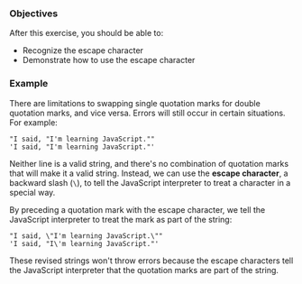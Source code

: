 <!--{ ids:[129], language:'JavaScript', type:'workshop', order: 5, name:'Escape Character', description:'Some characters are more special than others' }-->

### Objectives

After this exercise, you should be able to:

- Recognize the escape character
- Demonstrate how to use the escape character

### Example

There are limitations to swapping single quotation marks for double quotation marks, and vice versa. Errors will still occur in certain situations. For example:

```
"I said, "I'm learning JavaScript.""
'I said, "I'm learning JavaScript."'
```

Neither line is a valid string, and there's no combination of quotation marks that will make it a valid string. Instead, we can use the __escape character__, a backward slash (`\`), to tell the JavaScript interpreter to treat a character in a special way.

By preceding a quotation mark with the escape character, we tell the JavaScript interpreter to treat the mark as part of the string:

```
"I said, \"I'm learning JavaScript.\""
'I said, "I\'m learning JavaScript."'
```

These revised strings won't throw errors because the escape characters tell the JavaScript interpreter that the quotation marks are part of the string.
